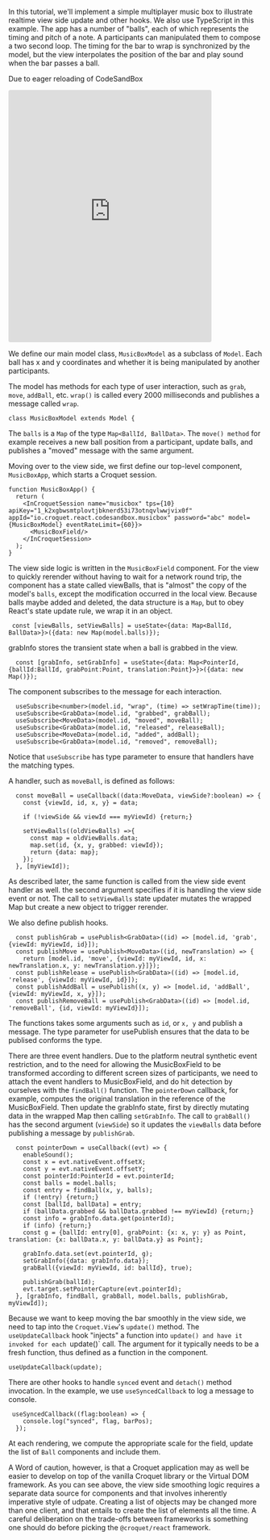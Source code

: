 In this tutorial, we'll implement a simple multiplayer music box to illustrate realtime view side update and other hooks. We also use TypeScript in this example. The app has a number of "balls", each of which represents the timing and pitch of a note. A participants can manipulated them to compose a two second loop.  The timing for the bar to wrap is synchronized by the model, but the view interpolates the position of the bar and play sound when the bar passes a ball.

Due to eager reloading of CodeSandBox

<iframe src="https://codesandbox.io/embed/purple-silence-ikqiv?fontsize=14&hidenavigation=1&theme=dark"
     style="width:80%; height:500px; border:0; border-radius: 4px; overflow:hidden;"
     title="purple-silence-ikqiv"
     allow="accelerometer; ambient-light-sensor; camera; encrypted-media; geolocation; gyroscope; hid; microphone; midi; payment; usb; vr; xr-spatial-tracking"
     sandbox="allow-forms allow-modals allow-popups allow-presentation allow-same-origin allow-scripts"
   ></iframe>


We define our main model class, `MusicBoxModel` as a subclass of `Model`. Each ball has x and y coordinates and whether it is being manipulated by another participants.

The model has methods for each type of user interaction, such as `grab`, `move`, `addBall`, etc.  `wrap()` is called every 2000 milliseconds and publishes a message called `wrap`.

```
class MusicBoxModel extends Model {
```

The `balls` is a `Map` of the type `Map<BallId, BallData>`. The `move() method` for example receives a new ball position from a participant, update balls, and publishes a "moved" message with the same argument.

Moving over to the view side, we first define our top-level component, `MusicBoxApp`, which starts a Croquet session.

```
function MusicBoxApp() {
  return (
    <InCroquetSession name="musicbox" tps={10} apiKey="1_k2xgbwsmtplovtjbknerd53i73otnqvlwwjvix0f" appId="io.croquet.react.codesandbox.musicbox" password="abc" model={MusicBoxModel} eventRateLimit={60}}>
      <MusicBoxField/>
    </InCroquetSession>
  );
}
```

The view side logic is written in the `MusicBoxField` component. For the view to quickly rerender without having to wait for a network round trip, the component has a state called viewBalls, that is "almost" the copy of the model's `balls`, except the modification occurred in the local view. Because balls maybe added and deleted, the data structure is a `Map`, but to obey React's state update rule, we wrap it in an object.

```
 const [viewBalls, setViewBalls] = useState<{data: Map<BallId, BallData>}>({data: new Map(model.balls)});
```

grabInfo stores the transient state when a ball is grabbed in the view.

```
  const [grabInfo, setGrabInfo] = useState<{data: Map<PointerId, {ballId:BallId, grabPoint:Point, translation:Point}>}>({data: new Map()});
```

The component subscribes to the message for each interaction.

```
  useSubscribe<number>(model.id, "wrap", (time) => setWrapTime(time));
  useSubscribe<GrabData>(model.id, "grabbed", grabBall);
  useSubscribe<MoveData>(model.id, "moved", moveBall);
  useSubscribe<GrabData>(model.id, "released", releaseBall);
  useSubscribe<MoveData>(model.id, "added", addBall);
  useSubscribe<GrabData>(model.id, "removed", removeBall);
```

Notice that `useSubscribe` has type parameter to ensure that handlers have the matching types.

A handler, such as `moveBall`, is defined as follows:
```
  const moveBall = useCallback((data:MoveData, viewSide?:boolean) => {
    const {viewId, id, x, y} = data;

    if (!viewSide && viewId === myViewId) {return;}

    setViewBalls((oldViewBalls) =>{
      const map = oldViewBalls.data;
      map.set(id, {x, y, grabbed: viewId});
      return {data: map};
    });
  }, [myViewId]);
```

As described later, the same function is called from the view side event handler as well. the second argument specifies if it is handling the view side event or not. The call to `setViewBalls` state updater mutates the wrapped Map but create a new object to trigger rerender.

We also define publish hooks.

```
  const publishGrab = usePublish<GrabData>((id) => [model.id, 'grab', {viewId: myViewId, id}]);
  const publishMove = usePublish<MoveData>((id, newTranslation) => {
    return [model.id, 'move', {viewId: myViewId, id, x: newTranslation.x, y: newTranslation.y}]});
  const publishRelease = usePublish<GrabData>((id) => [model.id, 'release', {viewId: myViewId, id}]);
  const publishAddBall = usePublish((x, y) => [model.id, 'addBall', {viewId: myViewId, x, y}]);
  const publishRemoveBall = usePublish<GrabData>((id) => [model.id, 'removeBall', {id, viewId: myViewId}]);
```

The functions takes some arguments such as `id`, or `x, y` and publish a message. The type parameter for usePublish ensures that the data to be publised conforms the type. 

There are three event handlers. Due to the platform neutral synthetic event restriction, and to the need for allowing the MusicBoxField to be transformed according to different screen sizes of participants, we need to attach the event handlers to MusicBoxField, and do hit detection by ourselves with the `findBall()` function. The `pointerDown` callback, for example, computes the original translation in the reference of the MusicBoxField.  Then update the grabInfo state, first by directly mutating data in the wrapped Map then calling `setGrabInfo`.  The call to `grabBall()` has the second argument (`viewSide`) so it updates the `viewBalls` data before publishing a message by `publishGrab`.


```
  const pointerDown = useCallback((evt) => {
    enableSound();
    const x = evt.nativeEvent.offsetX;
    const y = evt.nativeEvent.offsetY;
    const pointerId:PointerId = evt.pointerId;
    const balls = model.balls;
    const entry = findBall(x, y, balls);
    if (!entry) {return;}
    const [ballId, ballData] = entry;
    if (ballData.grabbed && ballData.grabbed !== myViewId) {return;}
    const info = grabInfo.data.get(pointerId);
    if (info) {return;}
    const g = {ballId: entry[0], grabPoint: {x: x, y: y} as Point, translation: {x: ballData.x, y: ballData.y} as Point};

    grabInfo.data.set(evt.pointerId, g);
    setGrabInfo({data: grabInfo.data});
    grabBall({viewId: myViewId, id: ballId}, true);

    publishGrab(ballId);
    evt.target.setPointerCapture(evt.pointerId);
  }, [grabInfo, findBall, grabBall, model.balls, publishGrab, myViewId]);
```

Because we want to keep moving the bar smoothly in the view side, we need to tap into the `Croquet.View`'s `update()` method. The `useUpdateCallback` hook "injects" a function into `update() and have it invoked for each `update()` call. The argument for it typically needs to be a fresh function, thus defined as a function in the component.

```
useUpdateCallback(update);
```

There are other hooks to handle `synced` event and `detach()` method invocation. In the example, we use `useSyncedCallback` to log a message to console.

```
 useSyncedCallback((flag:boolean) => {
    console.log("synced", flag, barPos);
  });
```

At each rendering, we compute the appropriate scale for the field, update the list of `Ball` components and include them.

A Word of caution, however, is that a Croquet application may as well be easier to develop on top of the vanilla Croquet library or the Virtual DOM framework. As you can see above, the view side smoothing logic requires a separate data source for components and that involves inherently imperative style of udpate.  Creating a list of objects may be changed more than one client, and that entails to create the list of elements all the time. A careful deliberation on the trade-offs between frameworks is something one should do before picking the `@croquet/react` framework.